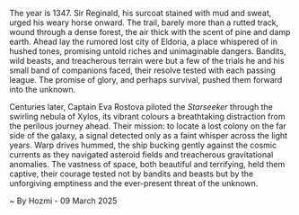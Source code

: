 
The year is 1347.  Sir Reginald, his surcoat stained with mud and sweat, urged his weary horse onward.  The trail, barely more than a rutted track, wound through a dense forest, the air thick with the scent of pine and damp earth.  Ahead lay the rumored lost city of Eldoria, a place whispered of in hushed tones, promising untold riches and unimaginable dangers.  Bandits, wild beasts, and treacherous terrain were but a few of the trials he and his small band of companions faced, their resolve tested with each passing league.  The promise of glory, and perhaps survival, pushed them forward into the unknown.


Centuries later, Captain Eva Rostova piloted the *Starseeker* through the swirling nebula of Xylos, its vibrant colours a breathtaking distraction from the perilous journey ahead.  Their mission: to locate a lost colony on the far side of the galaxy, a signal detected only as a faint whisper across the light years.  Warp drives hummed, the ship bucking gently against the cosmic currents as they navigated asteroid fields and treacherous gravitational anomalies.  The vastness of space, both beautiful and terrifying, held them captive, their courage tested not by bandits and beasts but by the unforgiving emptiness and the ever-present threat of the unknown.

~ By Hozmi - 09 March 2025
